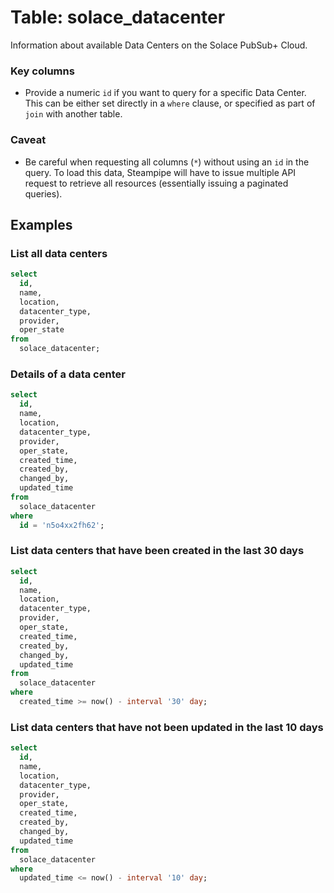 # Table: solace_datacenter

Information about available Data Centers on the Solace PubSub+ Cloud.

### Key columns
- Provide a numeric `id` if you want to query for a specific Data Center. This can be either set directly in a `where` clause, or specified as part of `join` with another table.

### Caveat
- Be careful when requesting all columns (`*`) without using an `id` in the query. To load this data, Steampipe will have to issue multiple API request to retrieve all resources (essentially issuing a paginated queries).

## Examples

### List all data centers

```sql
select
  id, 
  name, 
  location,
  datacenter_type,
  provider,
  oper_state
from
  solace_datacenter;
```

### Details of a data center

```sql
select
  id, 
  name, 
  location,
  datacenter_type,
  provider,
  oper_state,
  created_time,
  created_by,
  changed_by,
  updated_time
from
  solace_datacenter
where
  id = 'n5o4xx2fh62';
```

### List data centers that have been created in the last 30 days

```sql
select
  id, 
  name, 
  location,
  datacenter_type,
  provider,
  oper_state,
  created_time,
  created_by,
  changed_by,
  updated_time
from
  solace_datacenter
where
  created_time >= now() - interval '30' day;
```

### List data centers that have not been updated in the last 10 days

```sql
select
  id, 
  name, 
  location,
  datacenter_type,
  provider,
  oper_state,
  created_time,
  created_by,
  changed_by,
  updated_time
from
  solace_datacenter
where
  updated_time <= now() - interval '10' day;
```